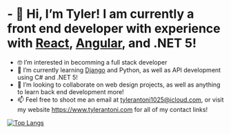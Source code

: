 # - 👋 Hi, I’m Tyler! I am currently a front end developer with experience with [React](https://reactjs.org/), [Angular](https://angular.io/), and .NET 5!

- 🤓 I’m interested in becomming a full stack developer
- 🌱 I’m currently learning [Django](https://www.djangoproject.com/) and Python, as well as API development using C# and .NET 5!
- 🍻 I’m looking to collaborate on web design projects, as well as anything to learn back end development more!
- 📫 Feel free to shoot me an email at tylerantoni1025@icloud.com, or visit my website https://www.tylerantoni.com for all of my contact links!

[![Top Langs](https://github-readme-stats.vercel.app/api/top-langs/?username=Dibble710)](https://github.com/Dibble710/github-readme-stats)


<!---
Dibble710/Dibble710 is a ✨ special ✨ repository because its `README.md` (this file) appears on your GitHub profile.
You can click the Preview link to take a look at your changes.
--->
